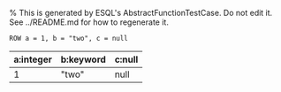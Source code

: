 % This is generated by ESQL's AbstractFunctionTestCase. Do not edit it. See ../README.md for how to regenerate it.

```esql
ROW a = 1, b = "two", c = null
```

| a:integer | b:keyword | c:null |
| --- | --- | --- |
| 1 | "two" | null |
